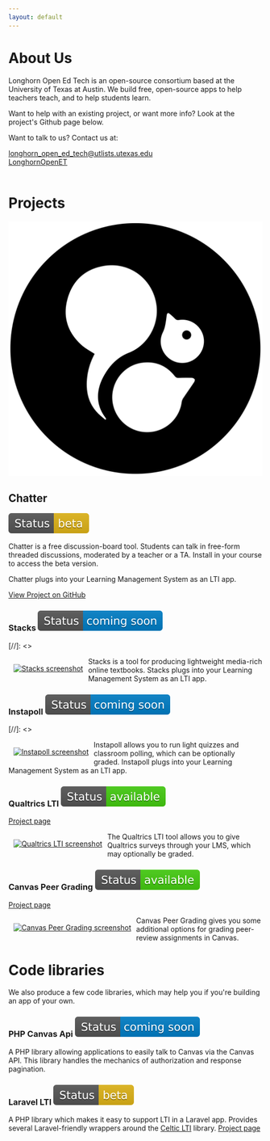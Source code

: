 ```yaml
---
layout: default
---
```


<link rel="stylesheet" href="https://cdnjs.cloudflare.com/ajax/libs/font-awesome/5.15.2/css/all.min.css" integrity="sha512-HK5fgLBL+xu6dm/Ii3z4xhlSUyZgTT9tuc/hSrtw6uzJOvgRr2a9jyxxT1ely+B+xFAmJKVSTbpM/CuL7qxO8w==" crossorigin="anonymous" />
<style>
.product_screenshot {
  width:200px;
  height:200px;
  margin-left:10px;
  margin-right:10px;
}
</style>

# About Us

Longhorn Open Ed Tech is an open-source consortium based at the University of Texas at Austin.  We build free, open-source apps to help teachers teach, and to help students learn.

Want to help with an existing project, or want more info?  Look at the project's Github page below.

Want to talk to us?  Contact us at:
<div class="contact-links">
  <a class="icon-link" href="longhorn_open_ed_tech@utlists.utexas.edu" target="blank">
    <div class="icon"><i class="fas fa-envelope"></i></div>
    <div>longhorn_open_ed_tech@utlists.utexas.edu</div>
  </a>
  <a class="icon-link" href="https://twitter.com/LonghornOpenET" target="blank">
    <div class="icon"><i class="fab fa-twitter"></i></div>
    <div>LonghornOpenET</div>
  </a>
</div>
<br clear="all">

# Projects

<div class="card">
  <div class="col-1">
    <img src="./images/chatter-logo.svg">
  </div>
  <div class="col-2">
    <div class="project-header">
      <h2>Chatter</h2>
      <img src="./images/status_beta.svg">
    </div>
    <div class="decorative-underline"></div>
    <p>Chatter is a free discussion-board tool.  Students can talk in free-form threaded discussions, moderated by a teacher or a TA.  Install in your course to access the beta version.</p>
    <p>Chatter plugs into your Learning Management System as an LTI app.</p>
    <a class="icon-link" href="https://github.com/longhornopen/chatter" target="blank">
      <div class="icon"><i class="fab fa-github" size="md"></i></div>
      <div>View Project on GitHub</div>
    </a>
  </div>


</div>

### Stacks ![coming soon](/images/status_coming_soon.svg)
[//]: <> <p style="float:left;"><a href="/images/screenshot_stacks.png"><img src="/images/screenshot_stacks.png" class="product_screenshot" alt="Stacks screenshot"></a></p>
Stacks is a tool for producing lightweight media-rich online textbooks.  Stacks plugs into your Learning Management System as an LTI app.
<br clear="all">

### Instapoll ![coming soon](/images/status_coming_soon.svg)
[//]: <> <p style="float:left;"><a href="/images/screenshot_instapoll.png"><img src="/images/screenshot_instapoll.png" class="product_screenshot" alt="Instapoll screenshot"></a></p>
Instapoll allows you to run light quizzes and classroom polling, which can be optionally graded.  Instapoll plugs into your Learning Management System as an LTI app.
<br clear="all">

### Qualtrics LTI ![available](/images/status_available.svg)
<i class="fab fa-github"></i> <a href="https://github.com/longhornopen/qualtrics-lti">Project page</a>
<p style="float:left;"><a href="/images/screenshot_qualtricslti.png"><img src="/images/screenshot_qualtricslti.png" class="product_screenshot" alt="Qualtrics LTI screenshot"></a></p>
The Qualtrics LTI tool allows you to give Qualtrics surveys through your LMS, which may optionally be graded.
<br clear="all">

### Canvas Peer Grading ![available](/images/status_available.svg)
<i class="fab fa-github"></i> <a href="https://github.com/longhornopen/canvas-peer-grade-calculator">Project page</a>
<p style="float:left;"><a href="/images/screenshot_peergrading.png"><img src="/images/screenshot_peergrading.png" class="product_screenshot" alt="Canvas Peer Grading screenshot"></a></p>
Canvas Peer Grading gives you some additional options for grading peer-review assignments in Canvas.
<br clear="all">

# Code libraries

We also produce a few code libraries, which may help you if you're building an app of your own.

### PHP Canvas Api ![coming soon](/images/status_coming_soon.svg)
A PHP library allowing applications to easily talk to Canvas via the Canvas API.  This library handles the mechanics of authorization and response pagination.

### Laravel LTI ![beta](/images/status_beta.svg)

A PHP library which makes it easy to support LTI in a Laravel app.  Provides several Laravel-friendly wrappers around the [Celtic LTI](https://github.com/celtic-project/LTI-PHP) library.
<i class="fab fa-github"></i> <a href="https://github.com/longhornopen/laravel-celtic-lti">Project page</a>




